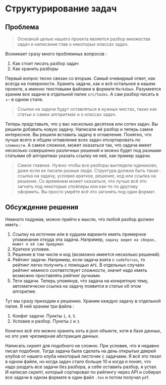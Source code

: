 # Структурирование задач

## Проблема

> Основной целью нашего проекта является разбор множества задач и написание глав о некоторых классах задач.

Возникает сразу много проблемных вопросов :

1. Как стоит писать разбор задач
2. Как хранить разборы

Первый вопрос тесно связан со вторым. Самый очевидный ответ, как всегда на поверхности. Хранить задачи, как и всё остальное в нашем проекте, а именно текстовыми файлами в формате `Markdown`. Разумеется храним все задачи в отдельной папке `src/tasks`. А сам разбор писать в +- в одном стиле.

> Ссылки на задачи будут оставляться в нужных местах, таких как статьи о самих алгоритмах и о классах задач.

Теперь представьте, что у вас несколько десятков или сотен задач. Вы решили добавить новую задачу. Написали её разбор и теперь самое интересное. Вы решили вставить задачу в оглавление. Понятно, что лучше всего в общем оглавление всех задач отсортировать по `сложности`. А самое сложное, может оказаться так, что задача имеет несколько совершенно различных решений и можно будет под разными статьями об алгоритмах указать ссылку не неё, как пример задачи.

> Самое главное. Нужно чтобы все разборы выглядели одинаково, даже если их писали разные люди. Структура должна быть такая : ссылка на задачу, условие краткое, решение, код или ссылка на решение. Со временем может оказаться, что лучше всё это загнать под некоторые спойлеры или как-то по другому оформить. Вы просто умрёте всё это загонять под один формат.

## Обсуждение решения

Немного подумав, можно прийти к мысли, что любой разбор должен иметь :
1. Ссылку на источник или в худшем варианте иметь примерное упоминание откуда эта задача. Например, `задачу видел на сборах, может я её сам придумал`
2. Краткое условие. 
3. Решение в том числе и код (возможно имеется несколько решений).
4. Рейтинг задачи. Например, если задача взята с `codeforces`, то рейтинг легко получить с помощью `API`. В отдельных случаях рейтинг немного соответствует сложности, значит надо иметь возможно проставлять рейтинг ручками.
5. Теги задачи. Теперь упомянув, что задача на конкретную тему, автоматически ссылка на задачу появится в статье об этом алгоритме.

Тут мы сразу приходим к решению. Храним каждую задачу в отдельной папке. В ней храним три файла : 
1. Конфиг задачи. Пункты `1`, `4`, `5`.
2. Условие и разбор. Пункты `2` и `3`.

Конечно всё это можно хранить хоть в json объекте, хотя в базе данных, но это уже чрезмерная абстракция данных.

Написать скрипт для подобного не сложно. При условие, что я недавно писал подобное. Тогда задача была сделать на день открытых дверей клубов от нашего клуба некоторый листочек с задачами. Я всё это техал в одном файле, но когда задач стало больше 10 и когда я понял, что надо раздать все задачи без разбора, а себе оставить разбор, я устал. И написал скрипт, который сортировал по рейтингу через API и собирал все задачи в одном формате в один файл `.tex` и потом получал `pdf`.